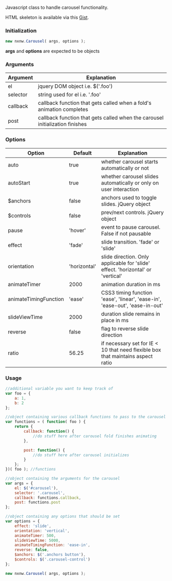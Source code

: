Javascript class to handle carousel functionality.

HTML skeleton is available via this [Gist](https://gist.github.com/aberan/9818717).

### Initialization
```javascript
new nxnw.Carousel( args, options );
```

**args** and **options** are expected to be objects

### Arguments
Argument | Explanation
----------- | -----------
el          | jquery DOM object i.e. $('.foo')
selector    | string used for el i.e. '.foo'
callback    | callback function that gets called when a fold's animation completes
post        | callback function that gets called when the carousel initialization finishes


### Options
Option | Default | Explanation
--------------------- | ------------ | ------------------------------------------------------------------------------- |
auto                  | true         | whether carousel starts automatically or not                                    |
autoStart             | true         | whether carousel slides automatically or only on user interaction
$anchors              | false        | anchors used to toggle slides. jQuery object                                    |
$controls             | false        | prev/next controls. jQuery object                                               |
pause                 | 'hover'      | event to pause carousel. False if not pausable                                  |
effect                | 'fade'       | slide transition. 'fade' or 'slide'                                             |
orientation           | 'horizontal' | slide direction. Only applicable for 'slide' effect. 'horizontal' or 'vertical' |
animateTimer          | 2000         | animation duration in ms                                                        |
animateTimingFunction | 'ease'       | CSS3 timing function 'ease', 'linear', 'ease-in', 'ease-out', 'ease-in-out'     |
slideViewTime         | 2000         | duration slide remains in place in ms                                           |
reverse               | false        | flag to reverse slide direction                                                 |
ratio                 | 56.25        | if necessary set for IE < 10 that need flexible box that maintains aspect ratio |

### Usage
```javascript
//additional variable you want to keep track of
var foo = {
	a: 1,
	b: 2
};

//object containing various callback functions to pass to the carousel
var functions = ( function( foo ) {
	return {
		callback: function() {
			//do stuff here after carousel fold finishes animating
		},

		post: function() {
			//do stuff here after carousel initializes
		}
	};
})( foo ); //functions

//object containing the arguments for the carousel
var args = {
	el: $('#carousel'),
	selector: '.carousel',
	callback: functions.callback,
	post: functions.post
};

//object containing any options that should be set
var options = {
	effect: 'slide',
	orientation: 'vertical',
	animateTimer: 500,
	slideViewTime: 5000,
	animateTimingFunction: 'ease-in',
	reverse: false,
	$anchors: $('.anchors button'),
	$controls: $('.carousel-control')
};

new nxnw.Carousel( args, options );
```


